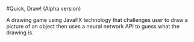#Quick, Draw! (Alpha version)

A drawing game using JavaFX technology that challenges user to draw a picture of an object then uses a neural network API to guess what the drawing is. 

